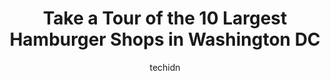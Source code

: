---
layout: ampstory
image: https://i0.wp.com/paketmu.com/wp-content/uploads/2023/06/rebel-burger-0-in-washington-dc-1686372868.jpeg?resize=640,853
author: techidn
featured: false
description: Explore the diverse Hamburger Shop scene in Washington DC, home to an incredible selection of 10 establishments catering to every taste. Whether youre in search of iconic favorites or undis
title: Take a Tour of the 10 Largest Hamburger Shops in Washington DC
cover:
   title: Take a Tour of the 10 Largest Hamburger Shops in Washington DC
   subtitle: RICKPATE
   background: https://paketmu.com/wp-content/uploads/2023/06/rebel-burger-0-in-washington-dc-1686372868.jpeg

pages: 
 - layout: thirds
   top: <h1>#1 Shake Shack F Street</h1>
   bottom: "<p>There were lots of people.No seats in or outside.The staff handled the crowd well and were getting orders out pretty fast.The shake was really good but the burger didn</p>"
   background: https://paketmu.com/wp-content/uploads/2023/06/rebel-burger-1-in-washington-dc-1686372870.jpeg
   backgroundblur: true
 - layout: thirds
   top: <h1>#2 Shake Shack Dupont Circle</h1>
   bottom: "<p>This was my first time at the Dupon Circle location and I went for the White Truffle Menu Fine Dining Experience.  The food was Hella yummy (the shroom burger is the best</p>"
   background: https://paketmu.com/wp-content/uploads/2023/06/rebel-burger-2-in-washington-dc-1686372871.jpeg
   cta:
      link: https://paketmu.com/take-a-tour-of-the-10-largest-hamburger-shops-in-washington-dc/
      text: Take a Tour of the 10 Largest Hamburger Shops in Washington DC
 - layout: thirds
   top: <h1>#3 The Capital Burger</h1>
   bottom: "<p>I am not exaggerating when I say this is the best burger Ive had in a long time! I got the Capital burger with caramelized onions and gruyere. Also came with fries which</p>"
   background: https://paketmu.com/wp-content/uploads/2023/06/rebel-burger-3-in-washington-dc-1686372872.png
   cta:
      link: https://paketmu.com/take-a-tour-of-the-10-largest-hamburger-shops-in-washington-dc/
      text: Take a Tour of the 10 Largest Hamburger Shops in Washington DC
 - layout: thirds
   top: <h1>#4 Good Stuff Eatery</h1>
   bottom: "<p>303 Pennsylvania Ave. SE, Washington, DC 20003, United States</p>"
   background: https://images.unsplash.com/photo-1540457036297-448b6b99e91c?ixlib=rb-4.0.3&ixid=MnwxMjA3fDB8MHxwaG90by1wYWdlfHx8fGVufDB8fHx8&auto=format&fit=crop&w=640&h=853&q=80
   cta:
      link: https://paketmu.com/take-a-tour-of-the-10-largest-hamburger-shops-in-washington-dc/
      text: Take a Tour of the 10 Largest Hamburger Shops in Washington DC
 - layout: thirds
   top: <h1>#5 Dukes Grocery</h1>
   bottom: "<p>1513 17th St NW, Washington, DC 20036, United States</p>"
   background: https://images.unsplash.com/photo-1527066579998-dbbae57f45ce?ixlib=rb-4.0.3&ixid=MnwxMjA3fDB8MHxwaG90by1wYWdlfHx8fGVufDB8fHx8&auto=format&fit=crop&w=640&h=853&q=80
   cta:
      link: https://paketmu.com/take-a-tour-of-the-10-largest-hamburger-shops-in-washington-dc/
      text: Take a Tour of the 10 Largest Hamburger Shops in Washington DC
 - layout: thirds
   top: <h1>#6 Good Stuff Eatery</h1>
   bottom: "<p>3291 M St NW, Washington, DC 20007, United States</p>"
   background: https://images.unsplash.com/photo-1599422314077-f4dfdaa4cd09?ixlib=rb-4.0.3&ixid=MnwxMjA3fDB8MHxwaG90by1wYWdlfHx8fGVufDB8fHx8&auto=format&fit=crop&w=640&h=853&q=80
   cta:
      link: https://paketmu.com/take-a-tour-of-the-10-largest-hamburger-shops-in-washington-dc/
      text: Take a Tour of the 10 Largest Hamburger Shops in Washington DC
 - layout: thirds
   top: <h1>#7 Shake Shack 14th Street Logan Circle</h1>
   bottom: "<p>1400 14th St NW, Washington, DC 20005, United States</p>"
   background: https://images.unsplash.com/photo-1510906594845-bc082582c8cc?ixlib=rb-4.0.3&ixid=MnwxMjA3fDB8MHxwaG90by1wYWdlfHx8fGVufDB8fHx8&auto=format&fit=crop&w=640&h=853&q=80
   cta:
      link: https://paketmu.com/take-a-tour-of-the-10-largest-hamburger-shops-in-washington-dc/
      text: Take a Tour of the 10 Largest Hamburger Shops in Washington DC
 - layout: thirds
   middle: Continue reading...
   background: https://images.unsplash.com/photo-1547366785-564103df7e13?ixlib=rb-4.0.3&ixid=MnwxMjA3fDB8MHxwaG90by1wYWdlfHx8fGVufDB8fHx8&auto=format&fit=crop&w=640&h=853&q=80
   cta:
      link: https://paketmu.com/take-a-tour-of-the-10-largest-hamburger-shops-in-washington-dc/
      text: Take a Tour of the 10 Largest Hamburger Shops in Washington DC
      
---